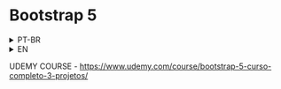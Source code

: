 # Bootstrap 5

<details>
<summary>PT-BR</summary>
Bem vindo ao curso mais completo de Bootstrap 5 a versão mais recente do Framework CSS mais popular da internet.

* Neste curso você aprenderá a utilizar o framework Bootstrap e entenderá os principais recursos desta ferramenta que vai te ajudar a desenvolver sites de forma rápida, moderna e responsiva. O Bootstrap é o framework mais popular por oferecer agilidade e profissionalismo aos seus projetos(sites/sistemas), chega de perder tempo refazendo a roda, agora você não precisa criar estilos CSS novos para cada projeto, com o Bootstrap você reutiliza os melhores padrões na criação de sites e tem acesso a diversos recursos como icones e componentes para incremetar o seu projeto.

## Abaixo você pode ver a lista de algumas das funcionalidades que ensinaremos no curso:

- Estruturar um seus sites com o sistema de Grid do Bootstrap.
- Trabalhar com as variações de tipografia.
- Enteder o sistema de cores do Bootstrap e aplicar a qualquer componente.
- Usar o Bootstrap Icons, uma vasta biblioteca gratuíta de icones.
- Criar menus de navegação.
- Criar sites responsivos, ou seja, adaptados a qualquer tamanho de tela(Smartphones, Tablets, PCs e TVs).
- Trabalhar com tabelas, elementos aninhados e muit mais.
- Usar os diversos componentes do oferecidos pelo Bootstrap como: Cards, Botões, Dropdown, Accordion, Tooltips, Toasts, Carousel, Modal, Spinner, Breadcrumb, Pagination, Badge, Alert e muito mais.
- Personalizar o Bootstrap para atender as necessidades do seu projeto usando SASS.
- Para praticar estaremos desenvolvendo 3 projetos no decorrer do curso, assim você irá fixar o conteúdo e receber dicas para melhorar o seu layout.
- Isso tudo e muito mais...
- Ao final você conseguirá desenvolver sites responsivos, seguindo as melhores práticas e em tempo recorde. Tudo que um desenvolvedor precisa!

</details>

<details>
<summary>EN</summary>

Welcome to the most comprehensive Bootstrap 5 course, the latest version of the most popular CSS Framework on the internet.

* In this course you will learn how to use the Bootstrap framework and understand the main features of this tool that will help you to develop websites in a fast, modern and responsive way. Bootstrap is the most popular framework for offering agility and professionalism to your projects (sites/systems), no more wasting time redoing the wheel, now you don't need to create new CSS styles for each project, with Bootstrap you reuse the best patterns in the creation of websites and has access to various resources such as icons and components to enhance your project.

## Below you can see a list of some of the features we will teach in the course:

- Structure your websites with the Bootstrap Grid system.
- Work with typography variations.
- Understand Bootstrap color system and apply to any component.
- Use Bootstrap Icons, a vast free icon library.
- Create navigation menus.
- Create responsive websites, that is, adapted to any screen size (Smartphones, Tablets, PCs and TVs).
- Work with tables, nested elements and much more.
- Use the various components offered by Bootstrap such as: Cards, Buttons, Dropdown, Accordion, Tooltips, Toasts, Carousel, Modal, Spinner, Breadcrumb, Pagination, Badge, Alert and much more.
- Customize Bootstrap to fit your project needs using SASS.
- To practice we will be developing 3 projects during the course, so you will fix the content and receive tips to improve your layout.
- All this and much more...
- In the end you will be able to develop responsive websites, following the best practices and in record time. Everything a developer needs!

</details>


UDEMY COURSE - https://www.udemy.com/course/bootstrap-5-curso-completo-3-projetos/